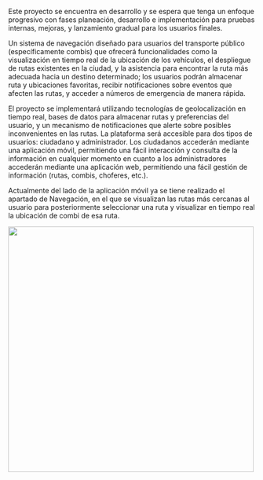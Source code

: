 Este proyecto se encuentra en desarrollo y se espera que tenga un enfoque progresivo con fases planeación, desarrollo e implementación para pruebas internas, mejoras, y lanzamiento gradual para los usuarios finales.

Un sistema de navegación diseñado para usuarios del transporte público (específicamente combis) que ofrecerá funcionalidades como la visualización en tiempo real de la ubicación de los vehículos, el despliegue de rutas existentes en la ciudad, y la asistencia para encontrar la ruta más adecuada hacia un destino determinado; los usuarios podrán almacenar ruta y ubicaciones favoritas, recibir notificaciones sobre eventos que afecten las rutas, y acceder a números de emergencia de manera rápida.

El proyecto se implementará utilizando tecnologías de geolocalización en tiempo real, bases de datos para almacenar rutas y preferencias del usuario, y un mecanismo de notificaciones que alerte sobre posibles inconvenientes en las rutas. La plataforma será accesible para dos tipos de usuarios: ciudadano y administrador. Los ciudadanos accederán mediante una aplicación móvil, permitiendo una fácil interacción y consulta de la información en cualquier momento en cuanto a los administradores accederán mediante una aplicación web, permitiendo una fácil gestión de información (rutas, combis, choferes, etc.).

Actualmente del lado de la aplicación móvil ya se tiene realizado el apartado de Navegación, en el que se visualizan las rutas más cercanas al usuario para posteriormente seleccionar una ruta y visualizar en tiempo real la ubicación de combi de esa ruta.

<img src="https://github.com/user-attachments/assets/fc806ca3-dba7-403a-8a9c-30624971021f" width="500" />
